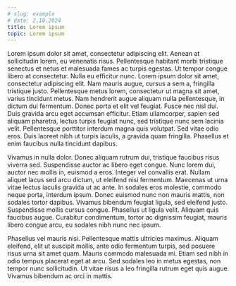 ```yaml
---
# slug: example
# date: 2.10.2024
title: Lorem ipsum
topic: Lorem ipsum
---
```


Lorem ipsum dolor sit amet, consectetur adipiscing elit. Aenean at sollicitudin lorem, eu venenatis risus. Pellentesque habitant morbi tristique senectus et netus et malesuada fames ac turpis egestas. Ut tempor congue libero at consectetur. Nulla eu efficitur nunc. Lorem ipsum dolor sit amet, consectetur adipiscing elit. Nam mauris augue, cursus a sem a, fringilla tristique justo. Pellentesque metus lorem, consectetur ut magna sit amet, varius tincidunt metus. Nam hendrerit augue aliquam nulla pellentesque, in dictum dui fermentum. Donec porta et elit vel feugiat. Fusce nec nisl dui. Duis gravida arcu eget accumsan efficitur. Etiam ullamcorper, sapien sed aliquam pharetra, lectus turpis feugiat nunc, sed tristique nunc sem lacinia velit. Pellentesque porttitor interdum magna quis volutpat. Sed vitae odio eros. Duis laoreet nibh ut turpis iaculis, a gravida quam fringilla. Phasellus et enim faucibus nulla tincidunt dapibus.

Vivamus in nulla dolor. Donec aliquam rutrum dui, tristique faucibus risus viverra sed. Suspendisse auctor ac libero eget congue. Nunc lorem dui, auctor nec mollis in, euismod a eros. Integer vel convallis erat. Nullam aliquet lacus sed arcu dictum, ut eleifend nisi fermentum. Maecenas ut urna vitae lectus iaculis gravida ut ac ante. In sodales eros molestie, commodo neque porta, interdum ipsum. Donec euismod nunc non mauris mattis, non sodales tortor dapibus. Vivamus bibendum feugiat ligula, sed eleifend justo. Suspendisse mollis cursus congue. Phasellus ut ligula velit. Aliquam quis faucibus augue. Curabitur condimentum, tortor ac dignissim feugiat, mauris libero congue arcu, eu sodales nibh nunc nec ipsum.

Phasellus vel mauris nisi. Pellentesque mattis ultricies maximus. Aliquam eleifend, elit ut suscipit mollis, ante odio fermentum turpis, sed posuere risus urna sit amet quam. Mauris commodo malesuada mi. Etiam sed nibh in odio tempus placerat eget at arcu. Sed sodales leo in metus egestas, non tempor nunc sollicitudin. Ut vitae risus a leo fringilla rutrum eget quis augue. Vivamus bibendum ac orci in mattis.
